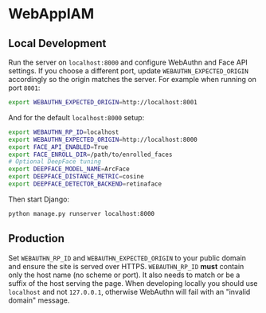 # WebAppIAM

## Local Development

Run the server on `localhost:8000` and configure WebAuthn and Face API settings.
If you choose a different port, update `WEBAUTHN_EXPECTED_ORIGIN` accordingly so
the origin matches the server. For example when running on port `8001`:

```bash
export WEBAUTHN_EXPECTED_ORIGIN=http://localhost:8001
```
And for the default `localhost:8000` setup:

```bash
export WEBAUTHN_RP_ID=localhost
export WEBAUTHN_EXPECTED_ORIGIN=http://localhost:8000
export FACE_API_ENABLED=True
export FACE_ENROLL_DIR=/path/to/enrolled_faces
# Optional DeepFace tuning
export DEEPFACE_MODEL_NAME=ArcFace
export DEEPFACE_DISTANCE_METRIC=cosine
export DEEPFACE_DETECTOR_BACKEND=retinaface
```

Then start Django:

```bash
python manage.py runserver localhost:8000
```

## Production

Set `WEBAUTHN_RP_ID` and `WEBAUTHN_EXPECTED_ORIGIN` to your public domain and
ensure the site is served over HTTPS. `WEBAUTHN_RP_ID` **must** contain only the
host name (no scheme or port). It also needs to match or be a suffix of the
host serving the page. When developing locally you should use `localhost` and
not `127.0.0.1`, otherwise WebAuthn will fail with an "invalid domain"
message.
